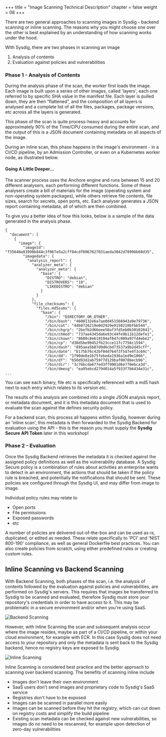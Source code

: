 
+++
title = "Image Scanning Technical Description"
chapter = false
weight = 08
+++

There are two general approaches to scanning images in Sysdig - backend scanning or inline scanning.  The reasons why you might choose one over the other is best explained by an understanding of how scanning works under the hood.

<!-- <img src=/images/00_introduction/inline_scanning01.png width="50%" height="50%"> -->

<!-- ## Scanning Under the Hood -->

With Sysdig, there are two phases in scanning an image

  1. Analysis of contents
  2. Evaluation against policies and vulnerabilities

### Phase 1 - Analysis of Contents

During the analysis phase of the scan, the worker first loads the image.  Each image is built upon a series of other images, called 'layers', each one referred to by specific SHA value in the manifest file.  Each layer is pulled down, they are then “flattened”, and the composition of all layers is analysed and a complete list of all the files, packages, package versions, etc across all the layers is generated.

This phase of the scan is quite process-heavy and accounts for approximately 90% of the Time/CPU consumed during the entire scan, and the output of this is a JSON document containing metadata on all aspects of the image.

During an inline scan, this phase happens in the image's environment - in a CI/CD pipeline, by an Admission Controller, or even on a Kubernetes worker node, as illustrated below.

#### Going A Little Deeper...

The scanner process uses the Anchore engine and runs between 15 and 20 different analysers, each performing different functions.  Some of these analysers create a bill of materials for the image (operating system and non-operating system packages), while others retrieve file contents, file sizes, search for secrets, open ports, etc.  Each analyser generates a JSON report containing metadata, all of which are then combined.

To give you a better idea of how this looks, below is a sample of the data generated in the analysis phase.

<!-- <details>
<summary>Expand here to view some some sample output to give you some visualisation of how this looks
</summary> -->

    {
      "document": [
        {
          "image": {
            "imageId": "f35646e83998b844c3f067e5a2cff84cdf0967627031aeda3042d78996b68d35",
            "imagedata": {
              "analysis_report": {
                "analyzer_meta": {
                  "analyzer_meta": {
                    "base": {
                      "DISTRO": "debian",
                      "DISTROVERS": "10",
                      "LIKEDISTRO": "debian"
                    }
                  }
                },
                "file_checksums": {
                  "files.md5sums": {
                    "base": {
                      "/bin": "DIRECTORY_OR_OTHER",
                      "/bin/bash": "4600132e6a7ae0d451566943a9e79736",
                      "/bin/cat": "44b8726219e0d2929e9150210bfbb544",
                      "/bin/chgrp": "2befb2d66eee50af3fd5eb0b30102841",
                      "/bin/chmod": "737ae4345da6e93c44fe9b11b12defe1",
                      "/bin/chown": "8680c8e619194af847c009a97fd4ebe2",
                      "/bin/cp": "d38d5be99452fb23cce11fc7756c1594",
                      "/bin/dash": "895aea5b87d9d6cbd73537a9b2d45cff",
                      "/bin/date": "b175b76c42bf04d764f3f5d7e4f3c69c",
                      "/bin/dd": "1f90de0a1b75febeda1936a1ed9e1066",
                      "/bin/df": "b50d93d2ab75977d129baf0078becb96",
                      "/bin/dir": "3c76bcda677ed3ff9901d6e770ebca3d",
                      "/bin/dmesg": "ea95ebcd2794014a5f933f7b6434e31c",
    ...

<!-- </details> -->

You can see each binary, file etc is specifically referenced with a md5 hash next to each entry which relates to its version etc.

The results of this analysis are combined into a single JSON analysis report, or metadata document, and it is this metadata document that is used to evaluate the scan against the defines security policy.

For a backend scan, this process all happens within Sysdig, however during an 'inline scan', this metadata is then forwarded to the Sysdig Backend for evaluation using the API - this is the reason you must supply the **Sysdig Secure API Token** later in this workshop!

### Phase 2 - Evaluation

Once the Sysdig Backend retrieves the metadata it is checked against the assigned policy definitions as well as the vulnerability database.  A Sysdig Secure policy is a combination of rules about activities an enterprise wants to detect in an environment, the actions that should be taken if the policy rule is breached, and potentially the notifications that should be sent.  These policies are configured through the Sysdig UI, and may differ from image to image.

Individual policy rules may relate to

 - Open ports
 - File permissions
 - Exposed passwords
 - etc

A number of policies are delivered out-of-the-box and can be used as-is, duplicated, or edited as needed. These relate specifically to 'PCI' and 'NIST 800-190' compliance, as well as general Dockerfile best practices.  You can also create policies from scratch, using either predefined rules or creating custom rules.


## Inline Scanning vs Backend Scanning

With Backend Scanning, both phases of the scan, i.e. the analysis of contents followed by the evaluation against policies and vulnerabilities, are performed on Sysdig's servers.  This requires that images be transferred to Sysdig to be scanned and evaluated, therefore Sysdig must store your repository's credentials in order to have access to it. This may be problematic in a secure environment and/or when you're using SaaS.

![Backend Scanning](/images/00_introduction/backend_scanning02.png)

However, with Inline Scanning the scan and subsequent analysis occur where the image resides, maybe as part of a CI/CD pipeline, or within your cloud environment, for example with ECR. In this case Sysdig does not need access to your repository and only the metadata is sent back to the Sysdig backend, hence no registry keys are exposed to Sysdig.

![Inline Scanning](/images/00_introduction/inline_scanning03.png)

Inline Scanning is considered best practice and the better approach to scanning over backend scanning.  The benefits of scanning inline include

 - Images don't leave their own environment
 - SaaS users don't send images and proprietary code to Sysdig's SaaS service
 - Registries don't have to be exposed
 - Images can be scanned in parallel more easily
 - Images can be scanned before they hit the registry, which can cut down on registry costs and simplify the build pipeline
 - Existing scan metadata can be checked against new vulnerabilities, so images do no need to be rescanned, for example upon detection of zero-day vulnerabilities

